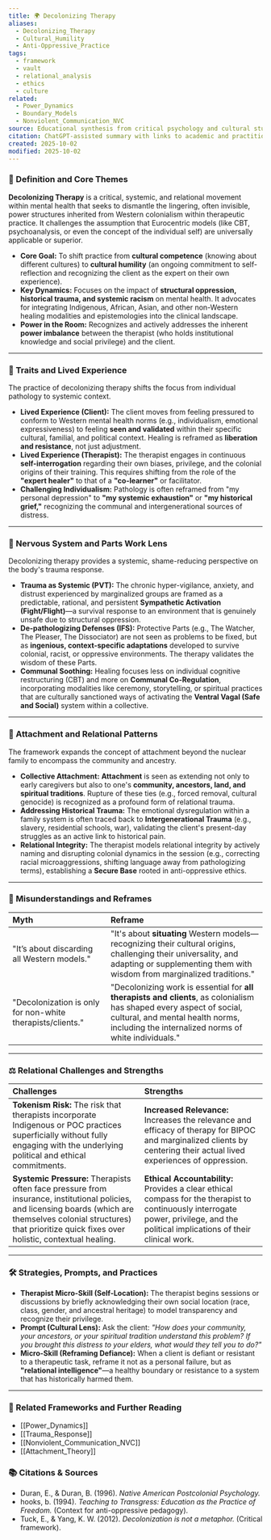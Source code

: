 ```yaml
---
title: 🌍 Decolonizing Therapy
aliases:
  - Decolonizing_Therapy
  - Cultural_Humility
  - Anti-Oppressive_Practice
tags:
  - framework
  - vault
  - relational_analysis
  - ethics
  - culture
related:
  - Power_Dynamics
  - Boundary_Models
  - Nonviolent_Communication_NVC
source: Educational synthesis from critical psychology and cultural studies
citation: ChatGPT-assisted summary with links to academic and practitioner materials
created: 2025-10-02
modified: 2025-10-02
---
```


<!-- @format -->

### 🧩 Definition and Core Themes

**Decolonizing Therapy** is a critical, systemic, and relational movement within mental health that seeks to dismantle the lingering, often invisible, power structures inherited from Western colonialism within therapeutic practice. It challenges the assumption that Eurocentric models (like CBT, psychoanalysis, or even the concept of the individual self) are universally applicable or superior.

- **Core Goal:** To shift practice from **cultural competence** (knowing about different cultures) to **cultural humility** (an ongoing commitment to self-reflection and recognizing the client as the expert on their own experience).
- **Key Dynamics:** Focuses on the impact of **structural oppression, historical trauma, and systemic racism** on mental health. It advocates for integrating Indigenous, African, Asian, and other non-Western healing modalities and epistemologies into the clinical landscape.
- **Power in the Room:** Recognizes and actively addresses the inherent **power imbalance** between the therapist (who holds institutional knowledge and social privilege) and the client.

---

### 🌿 Traits and Lived Experience

The practice of decolonizing therapy shifts the focus from individual pathology to systemic context.

- **Lived Experience (Client):** The client moves from feeling pressured to conform to Western mental health norms (e.g., individualism, emotional expressiveness) to feeling **seen and validated** within their specific cultural, familial, and political context. Healing is reframed as **liberation and resistance**, not just adjustment.
- **Lived Experience (Therapist):** The therapist engages in continuous **self-interrogation** regarding their own biases, privilege, and the colonial origins of their training. This requires shifting from the role of the **"expert healer"** to that of a **"co-learner"** or facilitator.
- **Challenging Individualism:** Pathology is often reframed from "my personal depression" to **"my systemic exhaustion"** or **"my historical grief,"** recognizing the communal and intergenerational sources of distress.

---

### 🧠 Nervous System and Parts Work Lens

Decolonizing therapy provides a systemic, shame-reducing perspective on the body's trauma response.

- **Trauma as Systemic (PVT):** The chronic hyper-vigilance, anxiety, and distrust experienced by marginalized groups are framed as a predictable, rational, and persistent **Sympathetic Activation (Fight/Flight)**—a survival response to an environment that is genuinely unsafe due to structural oppression.
- **De-pathologizing Defenses (IFS):** Protective Parts (e.g., The Watcher, The Pleaser, The Dissociator) are not seen as problems to be fixed, but as **ingenious, context-specific adaptations** developed to survive colonial, racist, or oppressive environments. The therapy validates the wisdom of these Parts.
- **Communal Soothing:** Healing focuses less on individual cognitive restructuring (CBT) and more on **Communal Co-Regulation**, incorporating modalities like ceremony, storytelling, or spiritual practices that are culturally sanctioned ways of activating the **Ventral Vagal (Safe and Social)** system within a collective.

---

### 💞 Attachment and Relational Patterns

The framework expands the concept of attachment beyond the nuclear family to encompass the community and ancestry.

- **Collective Attachment:** **Attachment** is seen as extending not only to early caregivers but also to one's **community, ancestors, land, and spiritual traditions**. Rupture of these ties (e.g., forced removal, cultural genocide) is recognized as a profound form of relational trauma.
- **Addressing Historical Trauma:** The emotional dysregulation within a family system is often traced back to **Intergenerational Trauma** (e.g., slavery, residential schools, war), validating the client's present-day struggles as an active link to historical pain.
- **Relational Integrity:** The therapist models relational integrity by actively naming and disrupting colonial dynamics in the session (e.g., correcting racial microaggressions, shifting language away from pathologizing terms), establishing a **Secure Base** rooted in anti-oppressive ethics.

---

### 🔄 Misunderstandings and Reframes

| Myth                                                       | Reframe                                                                                                                                                                                                          |
| :--------------------------------------------------------- | :--------------------------------------------------------------------------------------------------------------------------------------------------------------------------------------------------------------- |
| "It’s about discarding all Western models."                | "It's about **situating** Western models—recognizing their cultural origins, challenging their universality, and adapting or supplementing them with wisdom from marginalized traditions."                       |
| "Decolonization is only for non-white therapists/clients." | "Decolonizing work is essential for **all therapists and clients**, as colonialism has shaped every aspect of social, cultural, and mental health norms, including the internalized norms of white individuals." |

---

### ⚖️ Relational Challenges and Strengths

| Challenges                                                                                                                                                                                                                   | Strengths                                                                                                                                                                           |
| :--------------------------------------------------------------------------------------------------------------------------------------------------------------------------------------------------------------------------- | :---------------------------------------------------------------------------------------------------------------------------------------------------------------------------------- |
| **Tokenism Risk:** The risk that therapists incorporate Indigenous or POC practices superficially without fully engaging with the underlying political and ethical commitments.                                              | **Increased Relevance:** Increases the relevance and efficacy of therapy for BIPOC and marginalized clients by centering their actual lived experiences of oppression.              |
| **Systemic Pressure:** Therapists often face pressure from insurance, institutional policies, and licensing boards (which are themselves colonial structures) that prioritize quick fixes over holistic, contextual healing. | **Ethical Accountability:** Provides a clear ethical compass for the therapist to continuously interrogate power, privilege, and the political implications of their clinical work. |

---

### 🛠️ Strategies, Prompts, and Practices

- **Therapist Micro-Skill (Self-Location):** The therapist begins sessions or discussions by briefly acknowledging their own social location (race, class, gender, and ancestral heritage) to model transparency and recognize their privilege.
- **Prompt (Cultural Lens):** Ask the client: _"How does your community, your ancestors, or your spiritual tradition understand this problem? If you brought this distress to your elders, what would they tell you to do?"_
- **Micro-Skill (Reframing Defiance):** When a client is defiant or resistant to a therapeutic task, reframe it not as a personal failure, but as **"relational intelligence"**—a healthy boundary or resistance to a system that has historically harmed them.

---

### 🔗 Related Frameworks and Further Reading

- [[Power_Dynamics]]
- [[Trauma_Response]]
- [[Nonviolent_Communication_NVC]]
- [[Attachment_Theory]]

### 📚 Citations & Sources

- Duran, E., & Duran, B. (1996). _Native American Postcolonial Psychology._
- hooks, b. (1994). _Teaching to Transgress: Education as the Practice of Freedom._ (Context for anti-oppressive pedagogy).
- Tuck, E., & Yang, K. W. (2012). _Decolonization is not a metaphor._ (Critical framework).

